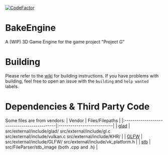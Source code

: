 [![CodeFactor](https://www.codefactor.io/repository/github/werechang/bakeengine/badge)](https://www.codefactor.io/repository/github/werechang/bakeengine)

# BakeEngine
A (WIP) 3D Game Engine for the game project "Project G"

# Building
Please refer to the [wiki](https://github.com/Werechang/BakeEngine/wiki) for building instructions.
If you have problems with building, feel free to open an issue with the `building` and `help wanted` labels.

# Dependencies & Third Party Code
Some files are from vendors:
| Vendor | Files/Filepaths |
|:--------------------------------------------|:---------------------------|
| [glad](https://github.com/dav1dde/glad-web) | src/external/include/glad/ src/external/include/gl.c src/external/include/vulkan.c src/external/include/KHR/ |
| [GLFW](https://glfw.org) | src/external/include/GLFW/ src/external/include/vk_platform.h |
| [stb](https://github.com/nothings/stb) | src/FileParser/stb_image (both .cpp and .h) |
